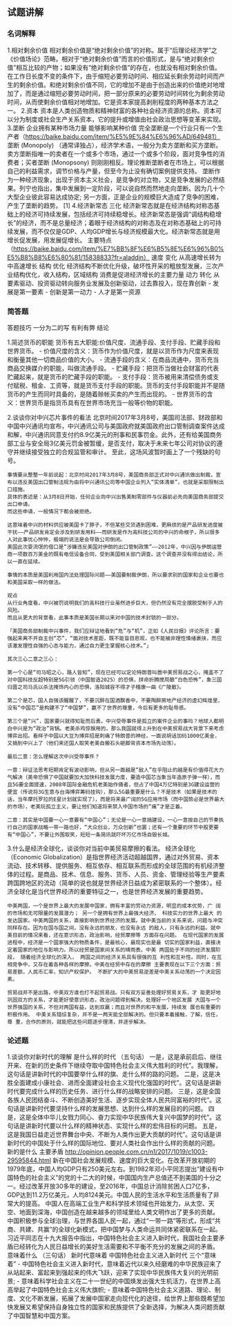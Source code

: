 ## 试题讲解

### 名词解释
1.相对剩余价值
    相对剩余价值是“绝对剩余价值”的对称。属于“后理论经济学”之《价值场论》范畴。相对于“绝对剩余价值”而言的价值形式，是与“绝对剩余价值”相互比较的产物；如果没有“绝对剩余价值”的存在，也就没有相对剩余价值。在工作日长度不变的条件下，由于缩短必要劳动时间、相应延长剩余劳动时间而产生的剩余价值。和绝对剩余价值不同，它的增加不是由于创造出来的价值绝对地增加了，而是通过缩短必要劳动时间，把一部分原来的必要劳动时间转化为剩余劳动时间，从而使剩余价值相对地增加。它是资本家提高剥削程度的两种基本方法之一。
2.资本 资本是人类创造物质和精神财富的各种社会经济资源的总称。资本可以分为制度或社会生产关系资本，它的提升或增值由社会政治思想等变革来实现。
3.垄断  企业拥有某种市场力量  能够影响某种价值   完全垄断是一个行业只有一个生产者（https://baike.baidu.com/item/%E5%9E%84%E6%96%AD/649481）
    垄断 (Monopoly) （通常译独占），经济学术语，一般分为卖方垄断和买方垄断。卖方垄断指唯一的卖者在一个或多个市场，通过一个或多个阶段，面对竞争性的消费者；买者垄断 (Monopsony) 则刚刚相反。理论推断垄断者在市场上，可以根据自己的利益需求，调节价格与产量，但至今为止没有确切案例提供支持。
    垄断作为一种经济现象，出现于资本主义社会，是竞争的对立物，又是竞争发展的必然结果。列宁也指出，集中发展到一定阶段，可以说自然而然地走向垄断。因为几十个大型企业彼此容易达成协定; 另一方面，正是企业的规模巨大造成了竞争的困难，产生了垄断的趋势。 [1] 
4.经济新常态  三化 
    经济新常态就是在经济结构对称态基础上的经济可持续发展，包括经济可持续稳增长。经济新常态是强调“调结构稳增长”的经济，而不是总量经济；着眼于经济结构的对称态及在对称态基础上的可持续发展，而不仅仅是GDP、人均GDP增长与经济规模最大化。经济新常态就是用增长促发展，用发展促增长。
    主要特点（https://baike.baidu.com/item/%E7%BB%8F%E6%B5%8E%E6%96%B0%E5%B8%B8%E6%80%81/15838833?fr=aladdin）
    速度 变化  从高速增长转为中高速增长
    结构 优化  经济结构不断优化升级，破坏性开采的粗放型发展，三次产业结构优化，收入结构，区域结构  消费是促进经济增长的主要力量
    动力 转化  从要素驱动、投资驱动转向服务业发展及创新驱动，过去靠投入，现在靠创新
        - 发展是第一要素
        - 创新是第一动力
        - 人才是第一资源

### 简答题
答题技巧    一分为二的写   有利有弊
            结论

1.简述货币的职能
    货币有五大职能:价值尺度、流通手段、支付手段、贮藏手段和世界货币。
    - 价值尺度的含义：货币作为价值尺度，就是以货币作为尺度来表现和衡量其他一切商品价值的大小。
    - 流通手段的含义：在商品流通中，货币充当商品交换媒介的职能，叫做流通手段。
    - 贮藏手段：把货币当做社会财富的代表贮藏起来，就是货币的贮藏手段的职能。
    - 支付手段：货币被用来清偿债务或支付赋税、租金、工资等，就是货币支付手段的职能。货币的支付手段职能并不是随货币的产生而同时具备的，是随着赊帐买卖的产生而出现的。
    - 世界货币的含义：世界货币是指货币具有在世界市场充当一般等价物的职能。

2.谈谈你对中兴芯片事件的看法
    北京时间2017年3月8号，美国司法部、财政部和中国中兴通讯均宣布，中兴通讯公司与美国政府就美国政府出口管制调查案件达成和解，中兴通讯同意支付约8.9亿美元的刑事和民事罚金。此外，还有给美国商务部工业与安全局3亿美元罚金被暂缓，是否支付，取决于未来七年公司对协议的遵守并继续接受独立的合规监管和审计。
    至此，这场风波暂时画上了一个残缺的句号。

    事情要从整整一年前说起：北京时间2017年3月8号，美国商务部正式对中兴通讯做出制裁，宣布以违反美国出口管制法规为由将中兴通讯公司等中国企业列入“实体清单”，也就是采取限制出口措施。
    具体的表述是：从3月8日开始，任何企业向中兴出售美制零部件与仪器前必先向美国商务部提交出口申请。
    而这些申请，一般情况下都会被拒绝。

    这意味着中兴的材料供应被美国卡了脖子，不但某些交货遇到困难，更麻烦的是产品研发进度被干扰——产品研发肯定会涉及到研发用料——而研发是作为高科技公司的中兴的命根子，所以很多人对此事忧心忡忡，极端的说法是会导致公司倒闭。
    美国此次耍流氓的借口是“涉嫌违反美国对伊朗的出口管制政策”——2012年，中兴因与伊朗运营商一项数百万美金的既有电信设备合同，受到美国相关部门调查。这个调查并没有得出结论，所以一直在延续。

    事情的本质是美国利用国内法处理国际问题——美国要制裁伊朗，所以要求别的国家和企业也要也和美国采取一样的做法。

    观点
    从行业角度看，中兴被罚说明我们的高科技行业虽然进步巨大，但仍然没有完全摆脱受制于人的风险。
    而且从更大的背景看，此事本质是美国长期以来对中国的技术封锁的一部分。

    「美国商务部制裁中兴事件，我们应辩证地看到“危”与“机”，正如《人民日报》评论所言：要强起来离不开自主创“芯”，“面对技术差距，既不能盲目悲观，也不能被非理性情绪裹挟，而应该激发理性自强的心态与能力，通过自力更生掌握核心技术。”」

    其次三心二意之三心：

    第一个心是“司马昭之心，路人皆知”，现在已经可以定论特朗普叫嚣中美贸易战之心，掩盖不了对中国科技反超特别是5G引领（中国智造2025）的恐惧，拼命折腾搅局酿“白色恐怖”，象三国归晋之司马氏以杀法掩饰内心的恐惧，洛阳城容不得才子稽康一曲《广陵散》。

    第二个是芯，国人自强该醒醒了，不要沉醉在国酒飘香中，不要陶醉房地产经济的虚幻辉煌里，没有“中国芯”是构建不了“中国梦”，赢不了世界的尊重，今后有更多的耻辱感。

    第三个是“兴”，国家要兴就得知耻而后勇。中兴受辱事件是孤立的案件企业的事吗？地球人都明白中兴是为“政治”背锅。老美杀鸡惊猴用的，那么我国就得上升到在中美贸易战大背景下来考虑博弈出招。看样子中国以大豆为博弈招是刺痛了特朗普的神经，一面说胡话加码1000亿美金，又搞到中兴上了（他们来还国人取笑老美自搬石头砸脚背资本市场先动荡）。

    最后二意：怎么理解这次中兴受辱事件？

    一意：辩证法思考短期肯定有波动影响，但从另一面越是“敌人”在乎阻止的越是有价值得花大力气解决（美帝恐惧了中国就要加大加快科技发展力度，要造中国芯当象当年造原子弹一样），而且5G要全面提速，2008年国际金融危机老美始作俑者，但占了中国4万亿特别是3G建设运营的便宜（传说将3G生意与台海博弈筹码挂钩），那么5G最重要是什么？不是技术（如果是技术的话，当年摩托罗拉的E星计划就实现了），而是将来最广阔的5G应用市场（而中国势必是世界最大的市场），老美玩孤立主义，要让他们知道将来禁入中国市场的“痛”才是正着。

    二意：其实是中国要一心一意要有“中国心”；无论是一心一意搞建设，一心一意按自己的节奏执行自己的国家战略一带一路也好，“大众创业，万众创新”也罢；还有一个重要的环节中股更要有“中国心”，不要让外围取笑，短短一条简讯就吓坏万亿市场自毁长城。

3.什么是经济全球化，谈谈你对当前中美贸易摩擦的看法。
    经济全球化（Economic Globalization）是指世界经济活动超越国界，通过对外贸易、资本流动、技术转移、提供服务、相互依存、相互联系而形成的全球范围的有机经济整体的过程。是商品、技术、信息、服务、货币、人员、资金、管理经验等生产要素跨国跨地区的流动（简单的说也就是世界经济日益成为紧密联系的一个整体）。经济全球化是当代世界经济的重要特征之一，也是世界经济发展的重要趋势。

    中美两国，一个是世界上最大的发展中国家，拥有丰富的劳动力资源，明显的成本优势，广 阔的市场和无可限量的发展潜力； 另一个是拥有世界上最强大经济， 科技实力的世界上最大 的发达国家。中美两国的关系，直接影响到世界经济的发展。就中美当前的关系来说，问题与冲突同样存在。因为在国与国之间，没有永远的朋友，也没有永远 的敌人，只有永远的利益。就中美目前的情况来看，还在意识形态，政治影响，经贸摩擦等 方面存在问题。 在现代国家的发展进程中，经济是一个国家强大的物质条件，是最核心，最现实也是最 切实的国家利益，直接决定着国家的地位与影响力。所以经贸是国家间关系的晴雨表。中美 两国处于不同的经济发展阶段， 随着经济全球化的深入， 两国之间的经济关系具有很强的互 利性和互补性。同时，在互相竞争中，又存在着各种各样的摩擦。中美在经贸中存在的摩擦 主要表现在以下三个方面：贸易差额，人民币汇率，知识产权保护。 不断扩大的中美贸易逆差是中美关系动荡的一个决定因素。 
    
    贸易战并不是出路，中美双方谁也打不起贸易战。只有双方妥善处理好贸易关系，才 能更好地巩固双方的关系，才能更好使意识形态，政治问题得到解决。处理好一个地区发展 大国与一个世界强国的关系，不但对两国有益，达到双羸；而且对世界的和平发展，持续发 展也有重要的积极作用。 中美关系错综复杂，并不是一两天能全部解决的。但只要本着接触，了解，信任，尊 重，合作的原则，就能把这些问题逐步理清，并逐步解决。

### 论述题
1.谈谈你对新时代的理解
是什么样的时代 （五句话）
    一是，这是承前启后、继往开来、在新的历史条件下继续夺取中国特色社会主义伟大胜利的时代”。我理解，这句话是讲新时代的中国要举什么样的旗、走什么样的路的问题。
    二是，这是决胜全面建成小康社会、进而全面建设社会主义现代化强国的时代”。这句话是讲新时代要完成什么样的历史任务、进行什么样的战略安排的问题。
    三是，这是全国各族人民团结奋斗、不断创造美好生活、逐步实现全体人民共同富裕的时代”。这句话是讲新时代要坚持什么样的发展思想、达到什么样的发展目的的问题。
    四是，这是全体中华儿女戮力同心、奋力实现中华民族伟大复兴中国梦的时代”。这句话是讲新时代要以什么样的精神状态、实现什么样的宏伟目标的问题。
    五是，这是我国日益走近世界舞台中央、不断为人类作出更大贡献的时代”。这句话是讲新时代的中国处于什么样的国际地位、要对人类社会作出什么样的贡献的问题。
新的是什么  主要矛盾
    http://opinion.people.com.cn/n1/2017/1019/c1003-29595844.html
    新在中国社会发展规模、速度的巨大变化。在改革开放初期的1979年底，中国人均GDP只有250美元左右。到1982年邓小平同志提出“建设有中国特色的社会主义”的党的十二大的时候，中国国内生产总值还不到美国的十分之一。经过改革开放30多年的建设，至2016年，中国总计消除贫困人口7亿多，GDP达到11.2万亿美元，人均8124美元。中国人民的生活水平和生活质量有了非常大的提高。
    中国人在高端工业生产和科学技术领域也开始发力，从太空、天空、地面到深海，中国创造在越来越多的领域里给人类文明作出了更多的贡献。
    中国积极参与全球治理，与世界各国人民一起，通过“一带一路”等形式，形成“共商、共建、共赢”的全球化新模式，把中国梦与人类命运共同体紧密联系在一起。
    习近平同志在十九大报告中指出，中国特色社会主义进入新时代，我国社会主要矛盾已经转化为人民日益增长的美好生活需要和不平衡不充分的发展之间的矛盾。
意味着什么 （三句话） 新时代意味着
中国特色社会主义进入新时代 三个“意味着”
    - 中国特色社会主义进入新时代，意味着近代以来久经磨难的中华民族迎来了从站起来、富起来到强起来的伟大飞跃，迎来了实现中华民族伟大复兴的光明前景;
    - 意味着科学社会主义在二十一世纪的中国焕发出强大生机活力，在世界上高高举起了中国特色社会主义伟大旗帜;
    - 意味着中国特色社会主义道路、理论、制度、文化不断发展，拓展了发展中国家走向现代化的途径，给世界上那些既希望加快发展又希望保持自身独立性的国家和民族提供了全新选择，为解决人类问题贡献了中国智慧和中国方案。

